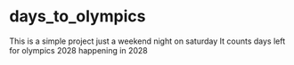 # days_to_olympics
This is a simple project just a weekend night on saturday 
It counts days left for olympics 2028 happening in 2028
